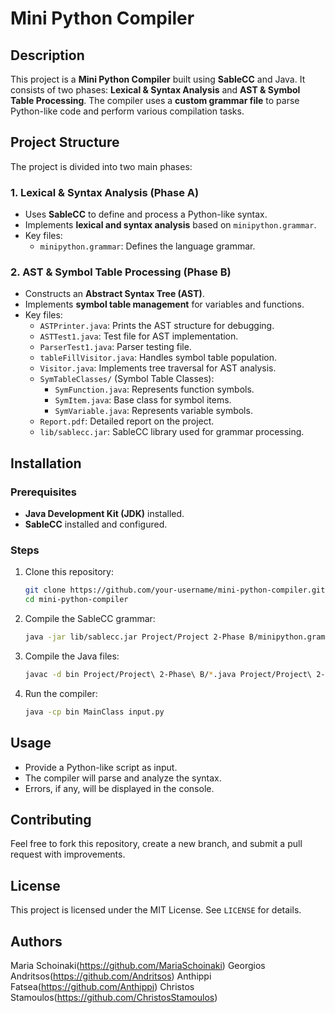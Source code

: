 # Mini Python Compiler

## Description

This project is a **Mini Python Compiler** built using **SableCC** and Java. It consists of two phases: **Lexical & Syntax Analysis** and **AST & Symbol Table Processing**. The compiler uses a **custom grammar file** to parse Python-like code and perform various compilation tasks.

## Project Structure

The project is divided into two main phases:

### 1. Lexical & Syntax Analysis (Phase A)

- Uses **SableCC** to define and process a Python-like syntax.
- Implements **lexical and syntax analysis** based on `minipython.grammar`.
- Key files:
  - `minipython.grammar`: Defines the language grammar.
  
### 2. AST & Symbol Table Processing (Phase B)

- Constructs an **Abstract Syntax Tree (AST)**.
- Implements **symbol table management** for variables and functions.
- Key files:
  - `ASTPrinter.java`: Prints the AST structure for debugging.
  - `ASTTest1.java`: Test file for AST implementation.
  - `ParserTest1.java`: Parser testing file.
  - `tableFillVisitor.java`: Handles symbol table population.
  - `Visitor.java`: Implements tree traversal for AST analysis.
  - `SymTableClasses/` (Symbol Table Classes):
    - `SymFunction.java`: Represents function symbols.
    - `SymItem.java`: Base class for symbol items.
    - `SymVariable.java`: Represents variable symbols.
  - `Report.pdf`: Detailed report on the project.
  - `lib/sablecc.jar`: SableCC library used for grammar processing.

## Installation

### Prerequisites

- **Java Development Kit (JDK)** installed.
- **SableCC** installed and configured.

### Steps

1. Clone this repository:

   ```sh
   git clone https://github.com/your-username/mini-python-compiler.git
   cd mini-python-compiler
   ```

2. Compile the SableCC grammar:

   ```sh
   java -jar lib/sablecc.jar Project/Project 2-Phase B/minipython.grammar
   ```

3. Compile the Java files:

   ```sh
   javac -d bin Project/Project\ 2-Phase\ B/*.java Project/Project\ 2-Phase\ B/SymTableClasses/*.java
   ```

4. Run the compiler:

   ```sh
   java -cp bin MainClass input.py
   ```

## Usage

- Provide a Python-like script as input.
- The compiler will parse and analyze the syntax.
- Errors, if any, will be displayed in the console.

## Contributing

Feel free to fork this repository, create a new branch, and submit a pull request with improvements.

## License

This project is licensed under the MIT License. See `LICENSE` for details.

## Authors

Maria Schoinaki(<https://github.com/MariaSchoinaki>)
Georgios Andritsos(<https://github.com/Andritsos>)
Anthippi Fatsea(<https://github.com/Anthippi>)
Christos Stamoulos(<https://github.com/ChristosStamoulos>)
